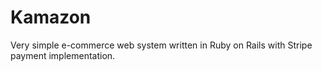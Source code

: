 # Kamazon

Very simple e-commerce web system written in Ruby on Rails with Stripe payment implementation.
